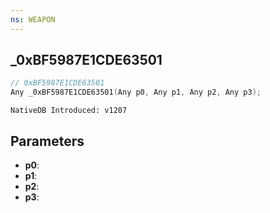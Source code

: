 ```yaml
---
ns: WEAPON
---
```

## _0xBF5987E1CDE63501

```c
// 0xBF5987E1CDE63501
Any _0xBF5987E1CDE63501(Any p0, Any p1, Any p2, Any p3);
```

```
NativeDB Introduced: v1207
```

## Parameters
* **p0**:
* **p1**:
* **p2**:
* **p3**:
